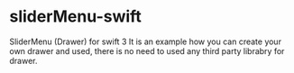# sliderMenu-swift
SliderMenu (Drawer) for swift 3
It is an example how you can create your own drawer and used, there is no need to used any third party librabry for drawer. 
